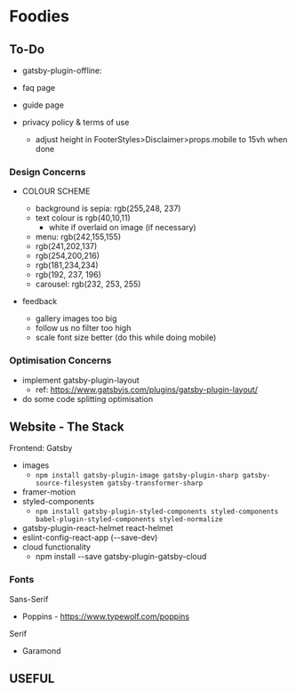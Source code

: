 # Foodies

## To-Do
- gatsby-plugin-offline:

- faq page
- guide page

- privacy policy & terms of use 
  - adjust height in FooterStyles>Disclaimer>props.mobile to 15vh when done

### Design Concerns

- COLOUR SCHEME
  - background is sepia: rgb(255,248, 237)
  - text colour is rgb(40,10,11)
    - white if overlaid on image (if necessary)
  - menu: rgb(242,155,155)
  - rgb(241,202,137)
  - rgb(254,200,216)
  - rgb(181,234,234)
  - rgb(192, 237, 196)
  - carousel: rgb(232, 253, 255)

- feedback
  - gallery images too big
  - follow us no filter too high
  - scale font size better (do this while doing mobile)

### Optimisation Concerns

- implement gatsby-plugin-layout
  - ref: https://www.gatsbyjs.com/plugins/gatsby-plugin-layout/
- do some code splitting optimisation

## Website - The Stack

Frontend: Gatsby

- images
  - `npm install gatsby-plugin-image gatsby-plugin-sharp gatsby-source-filesystem gatsby-transformer-sharp`
- framer-motion
- styled-components
  - `npm install gatsby-plugin-styled-components styled-components babel-plugin-styled-components styled-normalize`
- gatsby-plugin-react-helmet react-helmet
- eslint-config-react-app (--save-dev)
- cloud functionality
  - npm install --save gatsby-plugin-gatsby-cloud

### Fonts

Sans-Serif
- Poppins - https://www.typewolf.com/poppins

Serif
- Garamond

## USEFUL
